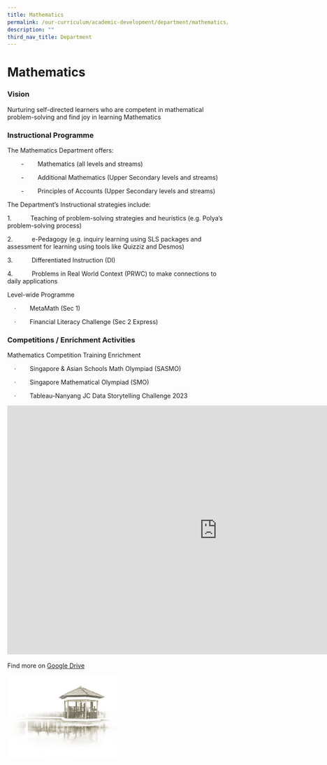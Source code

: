 ```yaml
---
title: Mathematics
permalink: /our-curriculum/academic-development/department/mathematics/
description: ""
third_nav_title: Department
---
```

# **Mathematics**


### Vision

Nurturing self-directed learners who are competent in mathematical problem-solving and find joy in learning Mathematics

### Instructional Programme

The Mathematics Department offers:

        \-        Mathematics (all levels and streams)

        \-        Additional Mathematics (Upper Secondary levels and streams)

        \-        Principles of Accounts (Upper Secondary levels and streams)
  

The Department’s Instructional strategies include:  

1.           Teaching of problem-solving strategies and heuristics (e.g. Polya’s problem-solving process)

2.           e-Pedagogy (e.g. inquiry learning using SLS packages and assessment for learning using tools like Quizziz and Desmos)

3.           Differentiated Instruction (DI)

4.           Problems in Real World Context (PRWC) to make connections to daily applications

  

Level-wide Programme

    ·        MetaMath (Sec 1)

    ·        Financial Literacy Challenge (Sec 2 Express)
		

### Competitions / Enrichment Activities

Mathematics Competition Training Enrichment

    ·        Singapore & Asian Schools Math Olympiad (SASMO)

    ·        Singapore Mathematical Olympiad (SMO)

    ·        Tableau-Nanyang JC Data Storytelling Challenge 2023
		
		

<iframe allowfullscreen="true" height="569" width="960" frameborder="0" src="https://docs.google.com/presentation/d/e/2PACX-1vQ5J7N0KMn4m301JMFuKbw3Hob4nSdw7F4Fl7L7g_knTDlXn6PnvKy6sjpW5e6yHr-fAP9xcspzkipZ/embed?start=true&amp;loop=true&amp;delayms=3000"></iframe>

Find more on [Google Drive](https://drive.google.com/drive/folders/1TSyz_LY1fTFEr9u595jc_UPCw6aHNNiJ) 

<img style="width:50%" src="/images/pavilion.png">